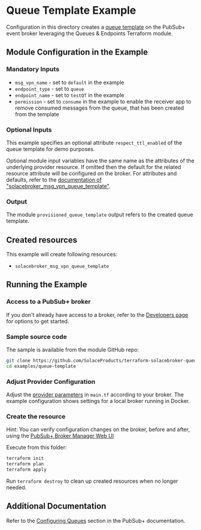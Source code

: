 # Queue Template Example

Configuration in this directory creates a [queue template](https://docs.solace.com/Messaging/Guaranteed-Msg/Configuring-Endpoint-Templates.htm) on the PubSub+ event broker leveraging the Queues & Endpoints Terraform module.

## Module Configuration in the Example

### Mandatory Inputs

* `msg_vpn_name` - set to `default` in the example
* `endpoint_type` - set to `queue`
* `endpoint_name` - set to `testQT` in the example
* `permission` - set to `consume` in the example to enable the receiver app to remove consumed messages from the queue, that has been created from the template

### Optional Inputs

This example specifies an optional attribute `respect_ttl_enabled` of the queue template for demo purposes.

Optional module input variables have the same name as the attributes of the underlying provider resource. If omitted then the default for the related resource attribute will be configured on the broker. For attributes and defaults, refer to the [documentation of "solacebroker_msg_vpn_queue_template"](https://registry.terraform.io/providers/SolaceProducts/solacebroker/latest/docs/resources/msg_vpn_queue_template#optional).

### Output

The module `provisioned_queue_template` output refers to the created queue template.

## Created resources

This example will create following resources:

* `solacebroker_msg_vpn_queue_template`

## Running the Example

### Access to a PubSub+ broker

If you don't already have access to a broker, refer to the [Developers page](https://www.solace.dev/) for options to get started.

### Sample source code

The sample is available from the module GitHub repo:

```bash
git clone https://github.com/SolaceProducts/terraform-solacebroker-queue-endpoint.git
cd examples/queue-template
```

### Adjust Provider Configuration

Adjust the [provider parameters](https://registry.terraform.io/providers/SolaceProducts/solacebroker/latest/docs#schema) in `main.tf` according to your broker. The example configuration shows settings for a local broker running in Docker.

### Create the resource

Hint: You can verify configuration changes on the broker, before and after, using the [PubSub+ Broker Manager Web UI](https://docs.solace.com/Admin/Broker-Manager/PubSub-Manager-Overview.htm)

Execute from this folder:

```bash
terraform init
terraform plan
terraform apply
```

Run `terraform destroy` to clean up created resources when no longer needed.

## Additional Documentation

Refer to the [Configuring Queues](https://docs.solace.com/Messaging/Guaranteed-Msg/Configuring-Queues.htm#Configuring_Queues) section in the PubSub+ documentation.

